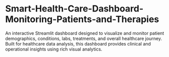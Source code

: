 # Smart-Health-Care-Dashboard-Monitoring-Patients-and-Therapies
An interactive Streamlit dashboard designed to visualize and monitor patient demographics, conditions, labs, treatments, and overall healthcare journey.   Built for healthcare data analysis, this dashboard provides clinical and operational insights using rich visual analytics.
